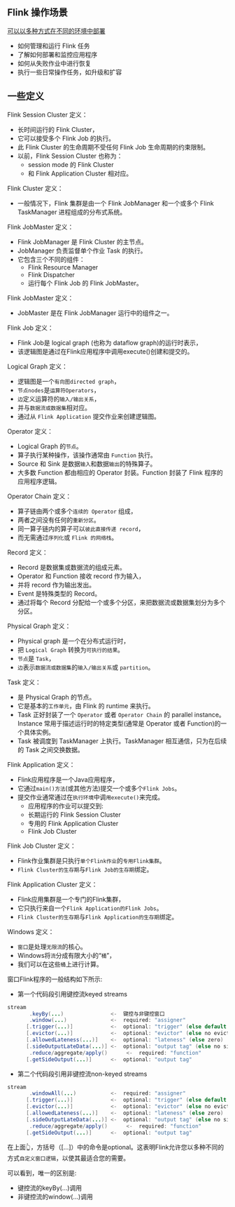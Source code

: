 ## Flink 操作场景

[可以以多种方式在不同的环境中部署](https://nightlies.apache.org/flink/flink-docs-release-1.14/zh/docs/try-flink/flink-operations-playground/)

- 如何管理和运行 Flink 任务
- 了解如何部署和监控应用程序
- 如何从失败作业中进行恢复
- 执行一些日常操作任务，如升级和扩容

## 一些定义

Flink Session Cluster 定义：

- 长时间运行的 Flink Cluster，
- 它可以接受多个 Flink Job 的执行。
- 此 Flink Cluster 的生命周期不受任何 Flink Job 生命周期的约束限制。
- 以前，Flink Session Cluster 也称为：
  - session mode 的 Flink Cluster
  - 和 Flink Application Cluster 相对应。

Flink Cluster 定义：

- 一般情况下，Flink 集群是由一个 Flink JobManager 和一个或多个 Flink TaskManager 进程组成的分布式系统。

Flink JobMaster 定义：

- Flink JobManager 是 Flink Cluster 的主节点。
- JobManager 负责监督单个作业 Task 的执行。
- 它包含三个不同的组件：
  - Flink Resource Manager
  - Flink Dispatcher
  - 运行每个 Flink Job 的 Flink JobMaster。

Flink JobMaster 定义：

- JobMaster 是在 Flink JobManager 运行中的组件之一。

Flink Job 定义：

- Flink Job是 logical graph (也称为 dataflow graph)的运行时表示，
- 该逻辑图是通过在Flink应用程序中调用execute()创建和提交的。

Logical Graph 定义：

- 逻辑图是一个`有向图directed graph`，
- `节点nodes`是`运算符Operators`，
- `边`定义运算符的`输入/输出关系`，
- 并与`数据流或数据集`相对应。
- 通过从 `Flink Application` 提交作业来创建逻辑图。

Operator 定义：

- Logical Graph 的`节点`。
- 算子执行某种操作，该操作通常由 `Function` 执行。
- Source 和 Sink 是数据`输入`和数据`输出`的特殊算子。
- 大多数 Function 都由相应的 Operator 封装。Function 封装了 Flink 程序的应用程序逻辑。

Operator Chain 定义：

- 算子链由两个或多个`连续的 Operator` 组成，
- 两者之间没有任何的`重新分区`。
- 同一算子链内的算子可以`彼此直接传递 record`，
- 而无需通过`序列化`或 `Flink 的网络栈`。

Record 定义：

- Record 是数据集或数据流的组成元素。
- Operator 和 Function 接收 record 作为输入，
- 并将 record 作为输出发出。
- Event 是特殊类型的 Record。
- 通过将每个 Record 分配给一个或多个分区，来把数据流或数据集划分为多个分区。

Physical Graph 定义：

- Physical graph 是一个在分布式运行时，
- 把 `Logical Graph` 转换为`可执行的结果`。
- `节点`是 `Task`，
- `边`表示`数据流或数据集`的`输入/输出关系`或 `partition`。

Task 定义：

- 是 Physical Graph 的节点。
- 它是基本的`工作单元`，由 Flink 的 runtime 来执行。
- Task 正好封装了一个 `Operator` 或者 `Operator Chain` 的 parallel instance。Instance 常用于描述运行时的特定类型(通常是 Operator 或者 Function)的一个具体实例。
- Task 被调度到 TaskManager 上执行。TaskManager 相互通信，只为在后续的 Task 之间交换数据。

Flink Application 定义：

- Flink应用程序是一个Java应用程序，
- 它通过`main()方法`(或其他方法)提交一个或多个`Flink Jobs`。
- 提交作业通常通过在`执行环境`中调`用execute()`来完成。
  - 应用程序的作业可以提交到:
  - 长期运行的 Flink Session Cluster
  - 专用的 Flink Application Cluster
  - Flink Job Cluster

Flink Job Cluster 定义：

- Flink作业集群是只执行`单个Flink作业`的`专用Flink集群`。
- `Flink Cluster的生存期`与`Flink Job的生存期`绑定。

Flink Application Cluster 定义：

- Flink应用集群是一个专门的Flink集群，
- 它只执行来自一个`Flink Application的Flink Jobs`。
- `Flink Cluster的生存期`与`Flink Application的生存期`绑定。

Windows 定义：

- `窗口`是处理`无限流`的核心。
- Windows将`流`分成有限大小的“`桶`”，
- 我们可以在这些`桶`上进行计算。

窗口Flink程序的一般结构如下所示:

- 第一个代码段引用键控流keyed streams
  
```java
stream
       .keyBy(...)               <-  键控与非键控窗口
       .window(...)              <-  required: "assigner"
      [.trigger(...)]            <-  optional: "trigger" (else default trigger)
      [.evictor(...)]            <-  optional: "evictor" (else no evictor)
      [.allowedLateness(...)]    <-  optional: "lateness" (else zero)
      [.sideOutputLateData(...)] <-  optional: "output tag" (else no side output for late data)
       .reduce/aggregate/apply()      <-  required: "function"
      [.getSideOutput(...)]      <-  optional: "output tag"
```

- 第二个代码段引用非键控流non-keyed streams

```java
stream
       .windowAll(...)           <-  required: "assigner"
      [.trigger(...)]            <-  optional: "trigger" (else default trigger)
      [.evictor(...)]            <-  optional: "evictor" (else no evictor)
      [.allowedLateness(...)]    <-  optional: "lateness" (else zero)
      [.sideOutputLateData(...)] <-  optional: "output tag" (else no side output for late data)
       .reduce/aggregate/apply()      <-  required: "function"
      [.getSideOutput(...)]      <-  optional: "output tag"
```

在上面👆，方括号（[…]）中的命令是optional。这表明Flink允许您以多种不同的方式`自定义窗口逻辑`，以使其最适合您的需要。

可以看到，唯一的区别是:

- 键控流的keyBy(…)调用
- 非键控流的window(…)调用
